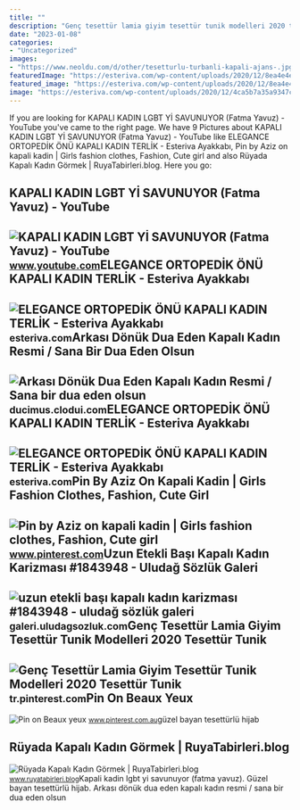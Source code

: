 ```yaml
---
title: ""
description: "Genç tesettür lamia giyim tesettür tunik modelleri 2020 tesettür tunik"
date: "2023-01-08"
categories:
- "Uncategorized"
images:
- "https://www.neoldu.com/d/other/tesetturlu-turbanli-kapali-ajans-.jpg"
featuredImage: "https://esteriva.com/wp-content/uploads/2020/12/8ea4e4ec7ffa4ecd9272b901a42d1fa5.jpg"
featured_image: "https://esteriva.com/wp-content/uploads/2020/12/8ea4e4ec7ffa4ecd9272b901a42d1fa5.jpg"
image: "https://esteriva.com/wp-content/uploads/2020/12/4ca5b7a35a9347ceb98bd3a1cd2ade20.jpg"
---
```


If you are looking for KAPALI KADIN LGBT Yİ SAVUNUYOR (Fatma Yavuz) - YouTube you've came to the right page. We have 9 Pictures about KAPALI KADIN LGBT Yİ SAVUNUYOR (Fatma Yavuz) - YouTube like ELEGANCE ORTOPEDİK ÖNÜ KAPALI KADIN TERLİK - Esteriva Ayakkabı, Pin by Aziz on kapali kadin | Girls fashion clothes, Fashion, Cute girl and also Rüyada Kapalı Kadın Görmek | RuyaTabirleri.blog. Here you go:

KAPALI KADIN LGBT Yİ SAVUNUYOR (Fatma Yavuz) - YouTube
------------------------------------------------------

 ![KAPALI KADIN LGBT Yİ SAVUNUYOR (Fatma Yavuz) - YouTube](https://i.ytimg.com/vi/pWiNCtp9chE/maxresdefault.jpg) <small>www.youtube.com</small>ELEGANCE ORTOPEDİK ÖNÜ KAPALI KADIN TERLİK - Esteriva Ayakkabı
--------------------------------------------------------------

 ![ELEGANCE ORTOPEDİK ÖNÜ KAPALI KADIN TERLİK - Esteriva Ayakkabı](https://esteriva.com/wp-content/uploads/2020/12/4ca5b7a35a9347ceb98bd3a1cd2ade20.jpg) <small>esteriva.com</small>Arkası Dönük Dua Eden Kapalı Kadın Resmi / Sana Bir Dua Eden Olsun
------------------------------------------------------------------

 ![Arkası Dönük Dua Eden Kapalı Kadın Resmi / Sana bir dua eden olsun](https://www.neoldu.com/d/other/tesetturlu-turbanli-kapali-ajans-.jpg) <small>ducimus.clodui.com</small>ELEGANCE ORTOPEDİK ÖNÜ KAPALI KADIN TERLİK - Esteriva Ayakkabı
--------------------------------------------------------------

 ![ELEGANCE ORTOPEDİK ÖNÜ KAPALI KADIN TERLİK - Esteriva Ayakkabı](https://esteriva.com/wp-content/uploads/2020/12/8ea4e4ec7ffa4ecd9272b901a42d1fa5.jpg) <small>esteriva.com</small>Pin By Aziz On Kapali Kadin | Girls Fashion Clothes, Fashion, Cute Girl
-----------------------------------------------------------------------

 ![Pin by Aziz on kapali kadin | Girls fashion clothes, Fashion, Cute girl](https://i.pinimg.com/736x/8b/e3/b5/8be3b59885e551111f077dd0efc600cb.jpg) <small>www.pinterest.com</small>Uzun Etekli Başı Kapalı Kadın Karizması #1843948 - Uludağ Sözlük Galeri
-----------------------------------------------------------------------

 ![uzun etekli başı kapalı kadın karizması #1843948 - uludağ sözlük galeri](https://galeri14.uludagsozluk.com/847/uzun-etekli-basi-kapali-kadin-karizmasi_1843948.jpg) <small>galeri.uludagsozluk.com</small>Genç Tesettür Lamia Giyim Tesettür Tunik Modelleri 2020 Tesettür Tunik
----------------------------------------------------------------------

 ![Genç Tesettür Lamia Giyim Tesettür Tunik Modelleri 2020 Tesettür Tunik](https://i.pinimg.com/originals/62/09/9e/62099e347ac646f3616ed62c3dcad1a7.jpg) <small>tr.pinterest.com</small>Pin On Beaux Yeux
-----------------

 ![Pin on Beaux yeux](https://i.pinimg.com/originals/80/a7/3d/80a73dd2b6b5c4580e7df0da4c3036c4.png) <small>www.pinterest.com.au</small>güzel bayan tesettürlü hijab

Rüyada Kapalı Kadın Görmek | RuyaTabirleri.blog
-----------------------------------------------

 ![Rüyada Kapalı Kadın Görmek | RuyaTabirleri.blog](https://www.ruyatabirleri.blog/wp-content/uploads/2018/07/ruyada-kapali-kadin-gormek.jpg) <small>www.ruyatabirleri.blog</small>Kapali kadin lgbt yi̇ savunuyor (fatma yavuz). Güzel bayan tesettürlü hijab. Arkası dönük dua eden kapalı kadın resmi / sana bir dua eden olsun
